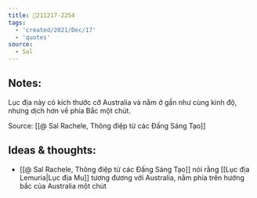 ```yaml
---
title: 💬211217-2254
tags:
  - 'created/2021/Dec/17'
  - 'quotes'
source:
  - Sal
---
```


## Notes:
Lục địa này có kích thước cỡ Australia và nằm ở gần như cùng kinh độ, nhưng dịch hơn về phía Bắc một chút.

Source: [[@ Sal Rachele, Thông điệp từ các Đấng Sáng Tạo]]

## Ideas & thoughts:
- [[@ Sal Rachele, Thông điệp từ các Đấng Sáng Tạo]] nói rằng [[Lục địa Lemuria|Lục địa Mu]] tương đương với Australia, nằm phía trên hướng bắc của Australia một chút